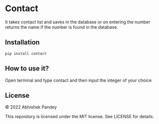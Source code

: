 # Contact
It takes contact list and saves in the database or on entering the number returns the name if the number is found in the database.

## Installation
```pip install contact```

## How to use it?
Open terminal and type contact and then input the integer of your choice

## License

© 2022 Abhishek Pandey

This repository is licensed under the MIT license. See LICENSE for details.